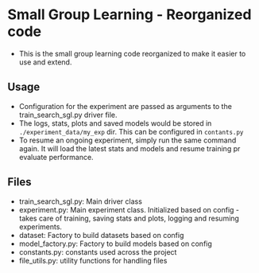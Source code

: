 # Small Group Learning - Reorganized code

* This is the small group learning code reorganized to make it easier to use and extend.

## Usage

* Configuration for the experiment are passed as arguments to the train_search_sgl.py driver file.
* The logs, stats, plots and saved models would be stored in `./experiment_data/my_exp` dir. This can be configured in `contants.py`
* To resume an ongoing experiment, simply run the same command again. It will load the latest stats and models and resume training pr evaluate performance.

## Files
- train_search_sgl.py: Main driver class
- experiment.py: Main experiment class. Initialized based on config - takes care of training, saving stats and plots, logging and resuming experiments.
- dataset: Factory to build datasets based on config
- model_factory.py: Factory to build models based on config
- constants.py: constants used across the project
- file_utils.py: utility functions for handling files 
